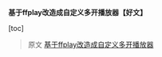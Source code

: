 **基于ffplay改造成自定义多开播放器【好文】**

[toc]

> 原文 [基于ffplay改造成自定义多开播放器](https://blog.csdn.net/u013113678/article/details/114266843)